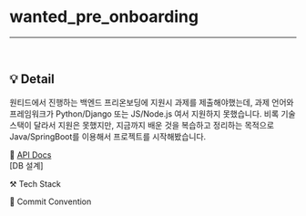 # wanted_pre_onboarding
---
</br>

💡 Detail
---
원티드에서 진행하는 백엔드 프리온보딩에 지원시 과제를 제출해야했는데, 과제 언어와 프레임워크가 Python/Django 또는 JS/Node.js 여서 지원하지 못했습니다.
비록 기술스택이 달라서 지원은 못했지만, 지금까지 배운 것을 복습하고 정리하는 목적으로 Java/SpringBoot를 이용해서 프로젝트를 시작해봤습니다. </br>

📄 [API Docs](https://mixed-leotard-ccd.notion.site/9531095ac5dd478ca343bb916a33d63c?v=588ce725c00742abafa4d1ea0c37e330)
</br>
[DB 설계] 
</br>

⚒️ Tech Stack


📄 Commit Convention




